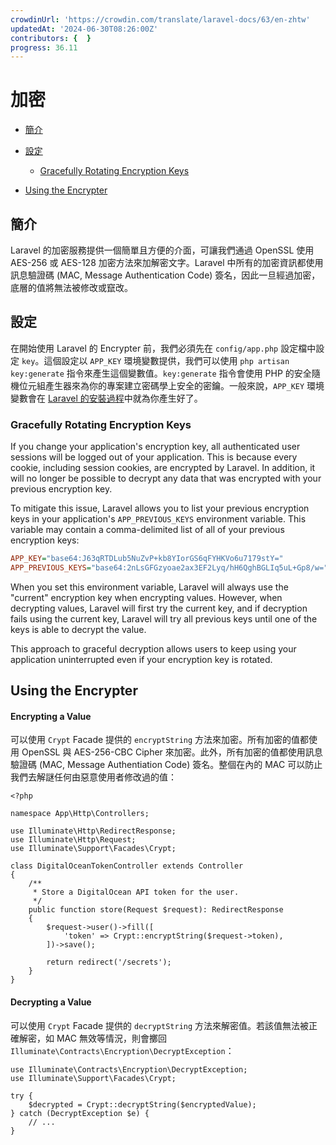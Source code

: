 ```yaml
---
crowdinUrl: 'https://crowdin.com/translate/laravel-docs/63/en-zhtw'
updatedAt: '2024-06-30T08:26:00Z'
contributors: {  }
progress: 36.11
---
```


# 加密

- [簡介](#introduction)
- [設定](#configuration)
  - [Gracefully Rotating Encryption Keys](#gracefully-rotating-encryption-keys)
  
- [Using the Encrypter](#using-the-encrypter)

<a name="introduction"></a>

## 簡介

Laravel 的加密服務提供一個簡單且方便的介面，可讓我們通過 OpenSSL 使用 AES-256 或 AES-128 加密方法來加解密文字。Laravel 中所有的加密資訊都使用訊息驗證碼 (MAC, Message Authentication Code) 簽名，因此一旦經過加密，底層的值將無法被修改或竄改。

<a name="configuration"></a>

## 設定

在開始使用 Laravel 的 Encrypter 前，我們必須先在 `config/app.php` 設定檔中設定 `key`。這個設定以 `APP_KEY` 環境變數提供，我們可以使用 `php artisan key:generate` 指令來產生這個變數值。`key:generate` 指令會使用 PHP 的安全隨機位元組產生器來為你的專案建立密碼學上安全的密鑰。一般來說，`APP_KEY` 環境變數會在 [Laravel 的安裝過程](/docs/{{version}}/installation)中就為你產生好了。

<a name="gracefully-rotating-encryption-keys"></a>

### Gracefully Rotating Encryption Keys

If you change your application's encryption key, all authenticated user sessions will be logged out of your application. This is because every cookie, including session cookies, are encrypted by Laravel. In addition, it will no longer be possible to decrypt any data that was encrypted with your previous encryption key.

To mitigate this issue, Laravel allows you to list your previous encryption keys in your application's `APP_PREVIOUS_KEYS` environment variable. This variable may contain a comma-delimited list of all of your previous encryption keys:

```ini
APP_KEY="base64:J63qRTDLub5NuZvP+kb8YIorGS6qFYHKVo6u7179stY="
APP_PREVIOUS_KEYS="base64:2nLsGFGzyoae2ax3EF2Lyq/hH6QghBGLIq5uL+Gp8/w="
```
When you set this environment variable, Laravel will always use the "current" encryption key when encrypting values. However, when decrypting values, Laravel will first try the current key, and if decryption fails using the current key, Laravel will try all previous keys until one of the keys is able to decrypt the value.

This approach to graceful decryption allows users to keep using your application uninterrupted even if your encryption key is rotated.

<a name="using-the-encrypter"></a>

## Using the Encrypter

<a name="encrypting-a-value"></a>

#### Encrypting a Value

可以使用 `Crypt` Facade 提供的 `encryptString` 方法來加密。所有加密的值都使用 OpenSSL 與 AES-256-CBC Cipher 來加密。此外，所有加密的值都使用訊息驗證碼 (MAC, Message Authentiation Code) 簽名。整個在內的 MAC 可以防止我們去解謎任何由惡意使用者修改過的值：

    <?php
    
    namespace App\Http\Controllers;
    
    use Illuminate\Http\RedirectResponse;
    use Illuminate\Http\Request;
    use Illuminate\Support\Facades\Crypt;
    
    class DigitalOceanTokenController extends Controller
    {
        /**
         * Store a DigitalOcean API token for the user.
         */
        public function store(Request $request): RedirectResponse
        {
            $request->user()->fill([
                'token' => Crypt::encryptString($request->token),
            ])->save();
    
            return redirect('/secrets');
        }
    }
<a name="decrypting-a-value"></a>

#### Decrypting a Value

可以使用 `Crypt` Facade 提供的 `decryptString` 方法來解密值。若該值無法被正確解密，如 MAC 無效等情況，則會擲回 `Illuminate\Contracts\Encryption\DecryptException`：

    use Illuminate\Contracts\Encryption\DecryptException;
    use Illuminate\Support\Facades\Crypt;
    
    try {
        $decrypted = Crypt::decryptString($encryptedValue);
    } catch (DecryptException $e) {
        // ...
    }
